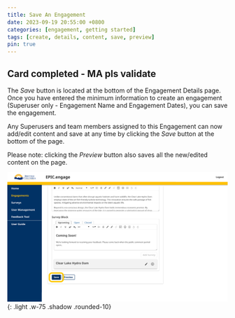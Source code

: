 ```yaml
---
title: Save An Engagement
date: 2023-09-19 20:55:00 +0800
categories: [engagement, getting started]
tags: [create, details, content, save, preview] 
pin: true
---
```


## Card completed - MA pls validate

The *Save* button is located at the bottom of the Engagement Details page. Once you have entered the minimum information to create an engagement (Superuser only - Engagement Name and Engagement Dates), you can save the engagement.

Any Superusers and team members assigned to this Engagement can now add/edit content and save at any time by clicking the *Save* button at the bottom of the page.

Please note: clicking the *Preview* button also saves all the new/edited content on the page.

![Save engagement](/assets/UserGuideImages/Images/save-an-engagement/save-an-engagement-image-of-the-bottom-of-the-engagement-details-with-the-save-button.png){: .light .w-75 .shadow .rounded-10}  
